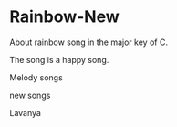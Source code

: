 # Rainbow-New
About rainbow song in the major key of C.

The song is a happy song.

Melody songs 

new songs

Lavanya 
